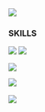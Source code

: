 <img src ="https://capsule-render.vercel.app/api?type=rect&color=0:EEFF00,100:89cff0&height=100&section=header&text=%40kory199%40&fontSize=145&fontColor=ffffff&fontAlign=40&fontAlignY=80&desc=GitHub&descAlign=90&descAlignY=75&descSize=40&textBg=false&animation=fadeIn">

### SKILLS
<div align="left">
	<img src="https://img.shields.io/badge/C%23-865983?style=for-the-badge&logo=Csharp&logoColor=white" />
  <img src="https://img.shields.io/badge/UNITY-126953?style=for-the-badge&logo=UNITY&logoColor=white" />

 ![](./profile-3d-contrib/profile-green-animate.svg)
 
</div>
<div aling="left">
<img src="https://github-readme-stats.vercel.app/api/top-langs/?username=kory199&layout=compact"><br><br>
<img src="https://github-readme-stats.vercel.app/api?username=kory199&show_icons=true">
</div>
